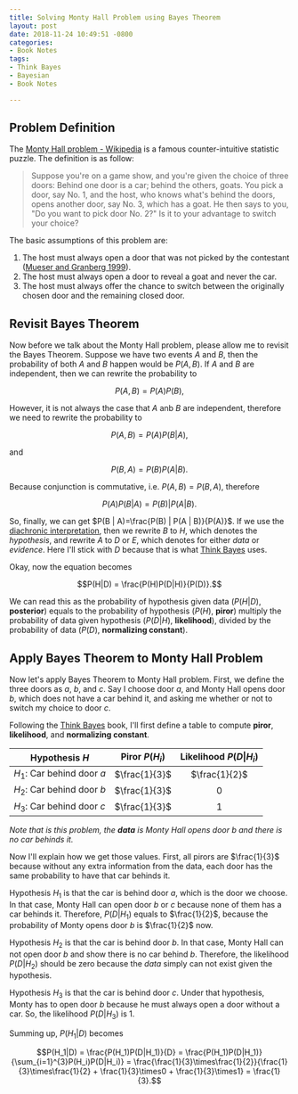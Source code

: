 ```yaml
---
title: Solving Monty Hall Problem using Bayes Theorem
layout: post
date: 2018-11-24 10:49:51 -0800
categories:
- Book Notes
tags:
- Think Bayes
- Bayesian
- Book Notes

---
```

## Problem Definition

The [Monty Hall problem - Wikipedia](https://en.wikipedia.org/wiki/Monty_Hall_problem) is a famous counter-intuitive statistic puzzle. The definition is as follow:

> Suppose you're on a game show, and you're given the choice of three doors: Behind one door is a car; behind the others, goats. You pick a door, say No. 1, and the host, who knows what's behind the doors, opens another door, say No. 3, which has a goat. He then says to you, "Do you want to pick door No. 2?" Is it to your advantage to switch your choice? 

The basic assumptions of this problem are:

1.  The host must always open a door that was not picked by the contestant ([Mueser and Granberg 1999](https://en.wikipedia.org/wiki/Monty_Hall_problem#refMueserandGranberg1999)).
2.  The host must always open a door to reveal a goat and never the car.
3.  The host must always offer the chance to switch between the originally chosen door and the remaining closed door.

## Revisit Bayes Theorem

Now before we talk about the Monty Hall problem, please allow me to revisit the Bayes Theorem. Suppose we have two events $A$ and $B$, then the probability of both $A$ and $B$ happen would be $P(A,B)$. If $A$ and $B$ are independent, then we can rewrite the probability to

$$P(A,B) = P(A)P(B),$$

However, it is not always the case that $A$ anb $B$ are independent, therefore we need to rewrite the probability to

$$P(A,B) = P(A)P(B|A),$$

and 

$$P(B,A) = P(B)P(A|B).$$

Because conjunction is commutative, i.e. $P(A,B) = P(B,A)$, therefore

$$P(A)P(B|A) = P(B)|P(A|B).$$

So, finally, we can get $P(B | A)=\frac{P(B) | P(A | B)}{P(A)}$. If we use the [diachronic interpretation](https://u.osu.edu/jeon.96/personal-projects/math/bayesian-statistics-diachronic-interpretation/), then we rewrite $B$ to $H$, which denotes the _hypothesis_, and rewrite $A$ to $D$ or $E$, which denotes for either _data_ or _evidence_. Here I'll stick with $D$ because that is what [Think Bayes](https://www.amazon.com/Think-Bayes-Bayesian-Statistics-Python/dp/1449370780) uses.

Okay, now the equation becomes

$$P(H|D) = \frac{P(H)P(D|H)}{P(D)}.$$

We can read this as the probability of hypothesis given data ($P(H|D)$, **posterior**) equals to the probability of hypothesis ($P(H)$, **piror**) multiply the probability of data given hypothesis ($P(D|H)$, **likelihood**), divided by the probability of data ($P(D)$, **normalizing constant**).

## Apply Bayes Theorem to Monty Hall Problem

Now let's apply Bayes Theorem to Monty Hall problem. First, we define the three doors as $a$, $b$, and $c$. Say I choose door $a$, and Monty Hall opens door $b$, which does not have a car behind it, and asking me whether or not to switch my choice to door $c$.

Following the [Think Bayes](https://www.amazon.com/Think-Bayes-Bayesian-Statistics-Python/dp/1449370780) book, I'll first define a table to compute **piror**, **likelihood**, and **normalizing constant**.

| Hypothesis $H$             | Piror $P(H_i)$ | Likelihood $P(D\|H_i)$ |
| -------------------------- |:--------------:|:----------------------:|
| $H_1$: Car behind door $a$ | $\frac{1}{3}$  |     $\frac{1}{2}$      |
| $H_2$: Car behind door $b$ | $\frac{1}{3}$  |          $0$           |
| $H_3$: Car behind door $c$ | $\frac{1}{3}$  |          $1$           |
_Note that is this problem, the **data** is Monty Hall opens door $b$ and there is no car behinds it._

Now I'll explain how we get those values. First, all pirors are $\frac{1}{3}$ because without any extra information from the data, each door has the same probability to have that car behinds it.

Hypothesis $H_1$ is that the car is behind door $a$, which is the door we choose. In that case, Monty Hall can open door $b$ or $c$ because none of them has a car behinds it. Therefore, $P(D|H_1)$ equals to $\frac{1}{2}$, because the probability of Monty opens door $b$ is $\frac{1}{2}$ now.

Hypothesis $H_2$ is that the car is behind door $b$. In that case, Monty Hall can not open door $b$ and show there is no car behind $b$. Therefore, the likelihood $P(D|H_2)$ should be zero because the _data_ simply can not exist given the hypothesis.

Hypothesis $H_3$ is that the car is behind door $c$. Under that hypothesis, Monty has to open door $b$ because he must always open a door without a car. So, the likelihood $P(D|H_3)$ is $1$.

Summing up, $P(H_1|D)$ becomes

$$P(H_1|D) = \frac{P(H_1)P(D|H_1)}{D} = \frac{P(H_1)P(D|H_1)}{\sum_{i=1}^{3}P(H_i)P(D|H_i)} = \frac{\frac{1}{3}\times\frac{1}{2}}{\frac{1}{3}\times\frac{1}{2} + \frac{1}{3}\times0 + \frac{1}{3}\times1} = \frac{1}{3}.$$